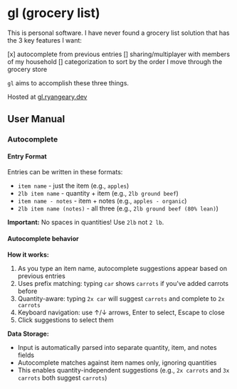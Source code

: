 # gl (grocery list)

This is personal software. I have never found a grocery list solution that has the 3 key features I want:

[x] autocomplete from previous entries
[] sharing/multiplayer with members of my household
[] categorization to sort by the order I move through the grocery store

`gl` aims to accomplish these three things.

Hosted at [gl.ryangeary.dev]()

## User Manual

### Autocomplete

#### Entry Format

Entries can be written in these formats:

- `item name` - just the item (e.g., `apples`)
- `2lb item name` - quantity + item (e.g., `2lb ground beef`)  
- `item name - notes` - item + notes (e.g., `apples - organic`)
- `2lb item name (notes)` - all three (e.g., `2lb ground beef (80% lean)`)

**Important:** No spaces in quantities! Use `2lb` not `2 lb`.

#### Autocomplete behavior

**How it works:**
1. As you type an item name, autocomplete suggestions appear based on previous entries
2. Uses prefix matching: typing `car` shows `carrots` if you've added carrots before
3. Quantity-aware: typing `2x car` will suggest `carrots` and complete to `2x carrots`
4. Keyboard navigation: use ↑/↓ arrows, Enter to select, Escape to close
5. Click suggestions to select them

**Data Storage:**
- Input is automatically parsed into separate quantity, item, and notes fields
- Autocomplete matches against item names only, ignoring quantities
- This enables quantity-independent suggestions (e.g., `2x carrots` and `3x carrots` both suggest `carrots`)
